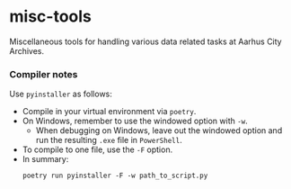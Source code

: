 # misc-tools
Miscellaneous tools for handling various data related tasks at Aarhus City Archives.

### Compiler notes
Use `pyinstaller` as follows:

- Compile in your virtual environment via `poetry`. 
- On Windows, remember to use the windowed option with `-w`.
    * When debugging on Windows, leave out the windowed option and run the resulting `.exe` file in `PowerShell`.
- To compile to one file, use the `-F` option.
- In summary: 
    ```
    poetry run pyinstaller -F -w path_to_script.py
    ``` 
